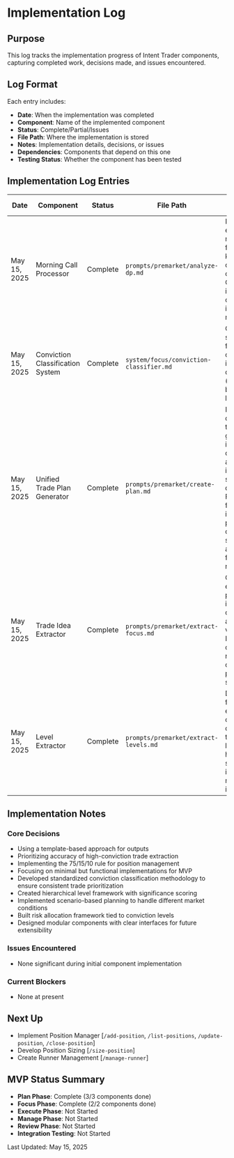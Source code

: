 # Implementation Log

## Purpose
This log tracks the implementation progress of Intent Trader components, capturing completed work, decisions made, and issues encountered.

## Log Format
Each entry includes:
- **Date**: When the implementation was completed
- **Component**: Name of the implemented component
- **Status**: Complete/Partial/Issues
- **File Path**: Where the implementation is stored
- **Notes**: Implementation details, decisions, or issues
- **Dependencies**: Components that depend on this one
- **Testing Status**: Whether the component has been tested

## Implementation Log Entries

| Date | Component | Status | File Path | Notes | Dependencies | Testing Status |
|------|-----------|--------|-----------|-------|--------------|----------------|
| May 15, 2025 | Morning Call Processor | Complete | `prompts/premarket/analyze-dp.md` | Implemented extraction of market context, focus trades, and key levels with conviction classification. Optimized for identifying high-conviction trade ideas from DP morning calls. | Unified Trade Plan Generator, Trade Idea Extractor, Level Extractor | Basic Testing Complete |
| May 15, 2025 | Conviction Classification System | Complete | `system/focus/conviction-classifier.md` | Created standardized framework for classifying trade ideas by conviction level (high/medium/low) based on analyst language patterns. | Morning Call Processor | Basic Testing Complete |
| May 15, 2025 | Unified Trade Plan Generator | Complete | `prompts/premarket/create-plan.md` | Implemented comprehensive trade plan generator that integrates market context, levels, and trade ideas into a cohesive strategy document. Features market framework, level integration, prioritized opportunities, scenario planning, and execution framework with risk allocation. | Position Manager, Trade Idea Extractor, Level Extractor | Basic Testing Complete |
| May 15, 2025 | Trade Idea Extractor | Complete | `prompts/premarket/extract-focus.md` | Created system to extract, filter, and prioritize trade ideas by conviction level and technical validation. Implements setup classification, risk/reward calculation, and priority-based scoring system. | Unified Trade Plan Generator | Basic Testing Complete |
| May 15, 2025 | Level Extractor | Complete | `prompts/premarket/extract-levels.md` | Developed framework for extracting, classifying, and organizing technical price levels. Implements hierarchical level structure, zone identification, and moving average integration. | Unified Trade Plan Generator | Basic Testing Complete |

## Implementation Notes

### Core Decisions
- Using a template-based approach for outputs
- Prioritizing accuracy of high-conviction trade extraction
- Implementing the 75/15/10 rule for position management
- Focusing on minimal but functional implementations for MVP
- Developed standardized conviction classification methodology to ensure consistent trade prioritization
- Created hierarchical level framework with significance scoring
- Implemented scenario-based planning to handle different market conditions
- Built risk allocation framework tied to conviction levels
- Designed modular components with clear interfaces for future extensibility

### Issues Encountered
- None significant during initial component implementation

### Current Blockers
- None at present

## Next Up
- Implement Position Manager [`/add-position`, `/list-positions`, `/update-position`, `/close-position`]
- Develop Position Sizing [`/size-position`]
- Create Runner Management [`/manage-runner`]

## MVP Status Summary
- **Plan Phase**: Complete (3/3 components done)
- **Focus Phase**: Complete (2/2 components done)
- **Execute Phase**: Not Started
- **Manage Phase**: Not Started
- **Review Phase**: Not Started
- **Integration Testing**: Not Started

Last Updated: May 15, 2025